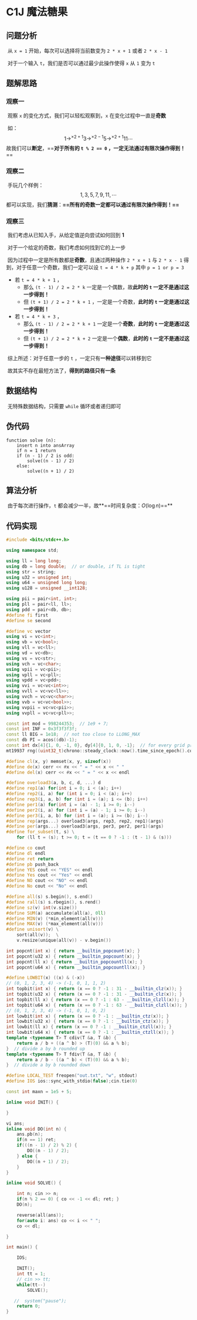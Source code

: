 # C1J 魔法糖果

## 问题分析

​	从 `x = 1` 开始，每次可以选择将当前数变为 `2 * x + 1` 或者 `2 * x - 1`

​	对于一个输入 `t`，我们是否可以通过最少此操作使得 `x` 从 `1` 变为 `t`

## 题解思路

### 观察一

​	观察 `x` 的变化方式，我们可以轻松观察到，`x` 在变化过程中一直是**奇数**

​	如：
$$
1 \rightarrow ^ {\times 2 + 1} 3 \rightarrow ^ {\times 2 - 1} 5 \rightarrow ^ {\times 2 + 1} 11 \cdots
$$
​	故我们可以**断定**，==**对于所有的 `t % 2 == 0` ，一定无法通过有限次操作得到！**==

### 观察二

​	手玩几个样例：
$$
1, 3, 5, 7, 9, 11, \cdots 
$$
​	都可以实现，我们**猜测**：**==所有的奇数一定都可以通过有限次操作得到！==**

### 观察三

​	我们考虑从已知入手，从给定值逆向尝试如何回到 **1**

​	对于一个给定的奇数，我们考虑如何找到它的上一步

​	因为过程中一定是所有数都是**奇数**，且通过两种操作 `2 * x + 1` 与 `2 * x - 1` 得到，对于任意一个奇数，我们一定可以设 `t = 4 * k + p` 其中 `p = 1 or p = 3`

- 若 `t = 4 * k + 1` ，
  - 那么 `(t - 1) / 2 = 2 * k` 一定是一个偶数，故**此时的 `t` 一定不是通过这一步得到！**
  - 但 `(t + 1) / 2 = 2 * k + 1` ，一定是一个奇数，**此时的 `t` 一定是通过这一步得到！**
- 若 `t = 4 * k + 3` ，
  - 那么 `(t - 1) / 2 = 2 * k + 1` 一定是一个**奇数**，**此时的 `t` 一定是通过这一步得到！**
  - 但 `(t + 1) / 2 = 2 * k + 2` 一定是一个**偶数**，**此时的 `t` 一定不是通过这一步得到！**

​	综上所述：对于任意一步的 `t` ，一定只有**一种途径**可以转移到它

​	故其实不存在最短方法了，**得到的路径只有一条**

## 数据结构

​	无特殊数据结构，只需要 `while` 循环或者递归即可

## 伪代码

```
function solve (n):
	insert n into ansArray
	if n = 1 return
	if (n - 1) / 2 is odd:
		solve((n - 1) / 2)
	else:
		solve((n + 1) / 2)
```

## 算法分析

​	由于每次进行操作，`t` 都会减少一半，故**==时间复杂度：$O(\log n)$==**

## 代码实现

```c++
#include <bits/stdc++.h>

using namespace std;

using ll = long long;
using db = long double;  // or double, if TL is tight
using str = string;
using u32 = unsigned int;
using u64 = unsigned long long;
using u128 = unsigned __int128;

using pii = pair<int, int>;
using pll = pair<ll, ll>;
using pdd = pair<db, db>;
#define fi first
#define se second

#define vc vector
using vi = vc<int>;
using vb = vc<bool>;
using vll = vc<ll>;
using vd = vc<db>;
using vs = vc<str>;
using vch = vc<char>;
using vpii = vc<pii>;
using vpll = vc<pll>;
using vpdd = vc<pdd>;
using vvi = vc<vc<int>>;
using vvll = vc<vc<ll>>;
using vvch = vc<vc<char>>;
using vvb = vc<vc<bool>>;
using vvpii = vc<vc<pii>>;
using vvpll = vc<vc<pll>>;

const int mod = 998244353;  // 1e9 + 7;
const int INF = 0x3f3f3f3f;
const ll BIG = 1e18;  // not too close to LLONG_MAX
const db PI = acos((db)-1);
const int dx[4]{1, 0, -1, 0}, dy[4]{0, 1, 0, -1};  // for every grid problem!!
mt19937 rng((uint32_t)chrono::steady_clock::now().time_since_epoch().count());

#define cl(x, y) memset(x, y, sizeof(x))
#define de(x) cerr << #x << " = " << x << " "
#define del(x) cerr << #x << " = " << x << endl

#define overload3(a, b, c, d, ...) d
#define rep1(a) for(int i = 0; i < (a); i++)
#define rep2(i, a) for (int i = 0; i < (a); i++)
#define rep3(i, a, b) for (int i = (a); i <= (b); i++)
#define per1(a) for(int i = (a) - 1; i >= 0; i--)
#define per2(i, a) for (int i = (a) - 1; i >= 0; i--)
#define per3(i, a, b) for (int i = (a); i >= (b); i--)
#define rep(args...) overload3(args, rep3, rep2, rep1)(args)
#define per(args...) overload3(args, per3, per2, per1)(args)
#define for_subset(t, s) \
    for (ll t = (s); t >= 0; t = (t == 0 ? -1 : (t - 1) & (s)))

#define co cout
#define dl endl
#define ret return
#define pb push_back
#define YES cout << "YES" << endl
#define Yes cout << "Yes" << endl
#define NO cout << "NO" << endl
#define No cout << "No" << endl

#define all(s) s.begin(), s.end()
#define rall(s) s.rbegin(), s.rend()
#define sz(v) int(v.size())
#define SUM(a) accumulate(all(a), 0ll)
#define MIN(v) (*min_element(all(v)))
#define MAX(v) (*max_element(all(v)))
#define unisort(v) \
    sort(all(v));  \
    v.resize(unique(all(v)) - v.begin())

int popcnt(int x) { return __builtin_popcount(x); }
int popcnt(u32 x) { return __builtin_popcount(x); }
int popcnt(ll x) { return __builtin_popcountll(x); }
int popcnt(u64 x) { return __builtin_popcountll(x); }

#define LOWBIT(x) ((x) & (-x))
// (0, 1, 2, 3, 4) -> (-1, 0, 1, 1, 2)
int topbit(int x) { return (x == 0 ? -1 : 31 - __builtin_clz(x)); }
int topbit(u32 x) { return (x == 0 ? -1 : 31 - __builtin_clz(x)); }
int topbit(ll x) { return (x == 0 ? -1 : 63 - __builtin_clzll(x)); }
int topbit(u64 x) { return (x == 0 ? -1 : 63 - __builtin_clzll(x)); }
// (0, 1, 2, 3, 4) -> (-1, 0, 1, 0, 2)
int lowbit(int x) { return (x == 0 ? -1 : __builtin_ctz(x)); }
int lowbit(u32 x) { return (x == 0 ? -1 : __builtin_ctz(x)); }
int lowbit(ll x) { return (x == 0 ? -1 : __builtin_ctzll(x)); }
int lowbit(u64 x) { return (x == 0 ? -1 : __builtin_ctzll(x)); }
template <typename T> T cdiv(T &a, T &b) {
    return a / b + ((a ^ b) > (T)(0) && a % b);
}  // divide a by b rounded up
template <typename T> T fdiv(T &a, T &b) {
    return a / b - ((a ^ b) < (T)(0) && a % b);
}  // divide a by b rounded down

#define LOCAL_TEST freopen("out.txt", "w", stdout)
#define IOS ios::sync_with_stdio(false);cin.tie(0)

const int maxn = 1e5 + 5;

inline void INIT() {

}

vi ans;
inline void DO(int n) {
    ans.pb(n);
    if(n == 1) ret;
    if(((n - 1) / 2) % 2) {
        DO((n - 1) / 2);
    } else {
        DO((n + 1) / 2);
    }
}

inline void SOLVE() {

    int n; cin >> n;
    if(n % 2 == 0) { co << -1 << dl; ret; }
    DO(n);

    reverse(all(ans));
    for(auto i: ans) co << i << " ";
    co << dl;

}

int main() {

    IOS;

    INIT();
    int tt = 1;
    // cin >> tt;
    while(tt--)
        SOLVE();

   //  system("pause");
    return 0;
}
```

